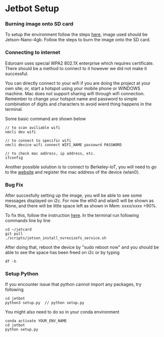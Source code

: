 # Jetbot Setup

### Burning image onto SD card

To setup the environment follow the steps [here](https://jetbot.org/master/software\_setup/sd\_card.html), image used should be Jetson-Nano-4gb. Follow the steps to burn the image onto the SD card.

### Connecting to internet

Eduroam uses special WPA2 802.1X enterprise which requires certificate. There should be a method to connect to it however we did not make it successful.

You can directly connect to your wifi if you are doing the project at your own site; or, start a hotspot using your mobile phone or WINDOWS machine. Mac does not support sharing wifi through wifi connection. Remember to change your hotspot name and password to simple combination of digits and characters to avoid wierd thing happens in the terminal.

Some basic command are shown below

```
// to scan aviliable wifi
nmcli dev wifi

// to connect to specific wifi
nmcli device wifi connect WIFI_NAME passowrd PASSWORD

// to check mac address, ip address, etc.
ifconfig
```

Another possible solution is to connect to Berkeley-IoT, you will need to go to the [website](https://portal.berkeley.edu/people/wifi\_access) and register the mac address of the device (wlan0).

### Bug Fix

After succesfully setting up the image, you will be able to see some messages displayed on i2c. For now the eth0 and wlan0 will be shown as None, and there will be little space left as shown in Mem: xxxx/xxxx >90%.

To fix this, follow the instruction [here](https://github.com/NVIDIA-AI-IOT/jetbot/issues/461). In the terminal run following commands line by line

```
cd ~/jetcard
git pull
./scripts/jetson_install_nvresizefs_service.sh
```

After doing that, reboot the device by "sudo reboot now" and you should be able to see the space has been freed on i2c or by typing

```
df -h
```

### Setup Python

If you encounter issue that python cannot import any packages, try following

```
cd jetbot
python3 setup.py  // python setup.py
```

You might also need to do so in your conda environment

```
conda activate YOUR_ENV_NAME
cd jetbot
python setup.py
```
